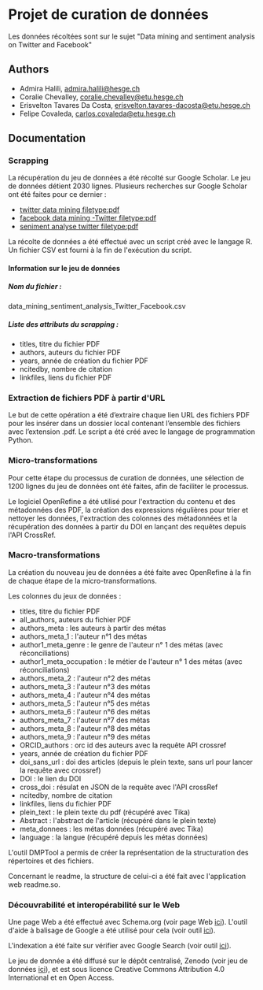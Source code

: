 
# Projet de curation de données

Les données récoltées sont sur le sujet "Data mining and sentiment analysis on Twitter and Facebook"



## Authors

- Admira Halili, admira.halili@hesge.ch
- Coralie Chevalley, coralie.chevalley@etu.hesge.ch
- Erisvelton Tavares Da Costa, erisvelton.tavares-dacosta@etu.hesge.ch
- Felipe Covaleda, carlos.covaleda@etu.hesge.ch


## Documentation

### Scrapping
La récupération du jeu de données a été récolté sur Google Scholar. Le jeu de données détient 2030 lignes. Plusieurs recherches sur Google Scholar ont été faites pour ce dernier :
- [twitter data mining filetype:pdf](https://scholar.google.com/scholar?hl=en&as_sdt=0%2C5&q=twitter+data+mining+filetype%3Apdf&btnG= )
- [facebook data mining -Twitter filetype:pdf](https://scholar.google.com/scholar?start=490&q=facebook+data+mining+-Twitter+filetype:pdf&hl=en&as_sdt=0,5 )
- [seniment analyse twitter filetype:pdf](https://scholar.google.com/scholar?hl=en&as_sdt=0%2C5&q=seniment+analyse+twitter+filetype%3Apdf&btnG= )

La récolte de données a été effectué avec un script créé avec le langage R. Un fichier CSV est fourni à la fin de l'exécution du script.

#### Information sur le jeu de données
##### Nom du fichier :
data_mining_sentiment_analysis_Twitter_Facebook.csv

##### Liste des attributs du scrapping :
- titles, titre du fichier PDF
- authors, auteurs du fichier PDF
- years, année de création du fichier PDF
- ncitedby, nombre de citation
- linkfiles, liens du fichier PDF


### Extraction de fichiers PDF à partir d'URL

Le but de cette opération a été d’extraire chaque lien URL des fichiers PDF pour les insérer dans un dossier local contenant l’ensemble des fichiers avec l’extension .pdf. Le script a été créé avec le langage de programmation Python.

### Micro-transformations
Pour cette étape du processus de curation de données, une sélection de 1200 lignes du jeu de données ont été faites, afin de faciliter le processus.

Le logiciel OpenRefine a été utilisé pour l'extraction du contenu et des métadonnées des PDF, la création des expressions régulières pour trier et nettoyer les données, l'extraction des colonnes des métadonnées et la récupération des données à partir du DOI en lançant des requêtes depuis l'API CrossRef.

### Macro-transformations
La création du nouveau jeu de données a été faite avec OpenRefine à la fin de chaque étape de la micro-transformations.

Les colonnes du jeux de données : 
- titles, titre du fichier PDF
- all_authors, auteurs du fichier PDF 
- authors_meta : les auteurs à partir des métas
- authors_meta_1 : l'auteur n°1 des métas
- author1_meta_genre : le genre de l'auteur n° 1 des métas (avec réconciliations) 
- author1_meta_occupation : le métier de l'auteur n° 1 des métas (avec réconciliations) 
- authors_meta_2 : l'auteur n°2 des métas
- authors_meta_3 : l'auteur n°3 des métas
- authors_meta_4 : l'auteur n°4 des métas
- authors_meta_5 : l'auteur n°5 des métas
- authors_meta_6 : l'auteur n°6 des métas
- authors_meta_7 : l'auteur n°7 des métas
- authors_meta_8 : l'auteur n°8 des métas
- authors_meta_9 : l'auteur n°9 des métas
- ORCID_authors : orc id des auteurs avec la requête API crossref
- years, année de création du fichier PDF
- doi_sans_url : doi des articles (depuis le plein texte, sans url pour lancer la requête avec crossref)
- DOI : le lien du DOI
- cross_doi : résulat en JSON de la requête avec l'API crossRef
- ncitedby, nombre de citation
- linkfiles, liens du fichier PDF
- plein_text : le plein texte du pdf (récupéré avec Tika)
- Abstract : l'abstract de l'article (récupéré dans le plein texte)
- meta_donnees : les métas données (récupéré avec Tika)
- language : la langue (récupéré depuis les métas données)

L'outil DMPTool a permis de créer la représentation de la structuration des répertoires et des fichiers.

Concernant le readme, la structure de celui-ci a été fait avec l'application web readme.so. 


### Découvrabilité et interopérabilité sur le Web
Une page Web a été effectué avec Schema.org (voir page Web [ici](https://cococao17.github.io/data-curation-projet/)). L'outil d'aide à balisage de Google a été utilisé pour cela (voir outil [ici](https://www.google.com/webmasters/markup-helper/)).

L'indexation a été faite sur vérifier avec Google Search (voir outil [ici](https://search.google.com/test/rich-results)).

Le jeu de donnée a été diffusé sur le dépôt centralisé, Zenodo (voir jeu de données [ici](https://zenodo.org/record/7979378)), et est sous licence Creative Commons Attribution 4.0 International et en Open Access.
